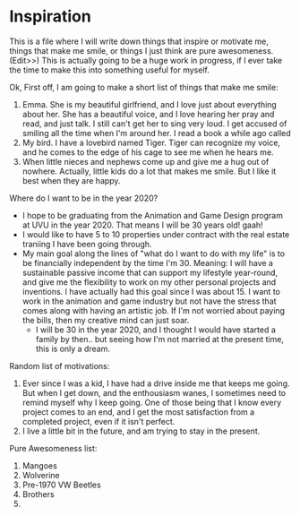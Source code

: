 # Inspiration
This is a file where I will write down things that inspire or motivate me, things that make me smile, or things I just think are pure awesomeness. (Edit>>) This is actually going to be a huge work in progress, if I ever take the time to make this into something useful for myself.

Ok, First off, I am going to make a short list of things that make me smile:
1. Emma. She is my beautiful girlfriend, and I love just about everything about her. She has a beautiful voice, and I love hearing her pray and read, and just talk. I still can't get her to sing very loud. I get accused of smiling all the time when I'm around her. I read a book a while ago called 
2. My bird. I have a lovebird named Tiger.
  Tiger can recognize my voice, and he comes to the edge of his cage to see me when he hears me.
3. When little nieces and nephews come up and give me a hug out of nowhere. Actually, little kids do a lot that makes me smile. But I like it best when they are happy.

Where do I want to be in the year 2020?
  - I hope to be graduating from the Animation and Game Design program at UVU in the year 2020. That means I will be 30 years old! gaah!
  - I would like to have 5 to 10 properties under contract with the real estate traniing I have been going through. 
  - My main goal along the lines of "what do I want to do with my life" is to be financially independent by the time I'm 30.
      Meaning: I will have a sustainable passive income that can support my lifestyle year-round, and give me the flexibility to work on my other personal projects and inventions. I have actually had this goal since I was about 15. I want to work in the animation and game industry but not have the stress that comes along with having an artistic job. If I'm not worried about paying the bills, then my creative mind can just soar.
      - I will be 30 in the year 2020, and I thought I would have started a family by then.. but seeing how I'm not married at the present time, this is only a dream.

Random list of motivations:
1. Ever since I was a kid, I have had a drive inside me that keeps me going. But when I get down, and the enthousiasm wanes, I sometimes need to remind myself why I keep going. One of those being that I know every project comes to an end, and I get the most satisfaction from a completed project, even if it isn't perfect.
2. I live a little bit in the future, and am trying to stay in the present.


Pure Awesomeness list:
1. Mangoes
2. Wolverine
3. Pre-1970 VW Beetles
4. Brothers
5. 

